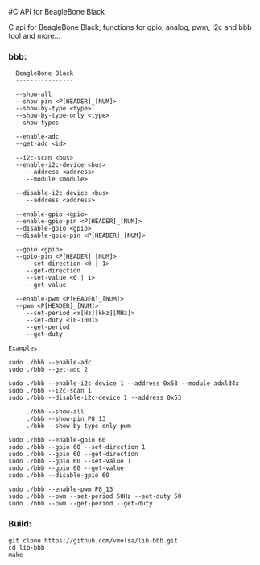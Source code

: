 #C API for BeagleBone Black

C api for BeagleBone Black, functions for gpio, analog, pwm, i2c and bbb tool and more...

### bbb:

      BeagleBone Black                                                
      ----------------                                                
                                                                      
      --show-all                                                      
      --show-pin <P[HEADER]_[NUM]>                                    
      --show-by-type <type>                                           
      --show-by-type-only <type>                                      
      --show-types                                                    
                                                                      
      --enable-adc                                                    
      --get-adc <id>                                                  
                                                                      
      --i2c-scan <bus>                                                
      --enable-i2c-device <bus>                                       
         --address <address>                                          
         --module <module>                                            
                                                                      
      --disable-i2c-device <bus>                                      
         --address <address>                                          
                                                                      
      --enable-gpio <gpio>                                            
      --enable-gpio-pin <P[HEADER]_[NUM]>                             
      --disable-gpio <gpio>                                           
      --disable-gpio-pin <P[HEADER]_[NUM]>                            
                                                                      
      --gpio <gpio>                                                   
      --gpio-pin <P[HEADER]_[NUM]>                                    
         --set-direction <0 | 1>                                      
         --get-direction                                              
         --set-value <0 | 1>                                          
         --get-value                                                  
                                                                      
      --enable-pwm <P[HEADER]_[NUM]>                                  
      --pwm <P[HEADER]_[NUM]>                                         
         --set-period <x[Hz][kHz][MHz]>                               
         --set-duty <[0-100]>                                         
         --get-period                                                 
         --get-duty                                                   
                                                                      
    Examples:                                                         
                                                                      
    sudo ./bbb --enable-adc                                           
    sudo ./bbb --get-adc 2                                            
                                                                      
    sudo ./bbb --enable-i2c-device 1 --address 0x53 --module adxl34x  
    sudo ./bbb --i2c-scan 1                                           
    sudo ./bbb --disable-i2c-device 1 --address 0x53                  
                                                                      
         ./bbb --show-all                                             
         ./bbb --show-pin P8_13                                       
         ./bbb --show-by-type-only pwm                                
                                                                      
    sudo ./bbb --enable-gpio 60                                       
    sudo ./bbb --gpio 60 --set-direction 1                            
    sudo ./bbb --gpio 60 --get-direction                              
    sudo ./bbb --gpio 60 --set-value 1                                
    sudo ./bbb --gpio 60 --get-value                                  
    sudo ./bbb --disable-gpio 60                                      
                                                                      
    sudo ./bbb --enable-pwm P8_13                                     
    sudo ./bbb --pwm --set-period 50Hz --set-duty 50                  
    sudo ./bbb --pwm --get-period --get-duty

### Build:
    
    git clone https://github.com/vmolsa/lib-bbb.git
    cd lib-bbb
    make
